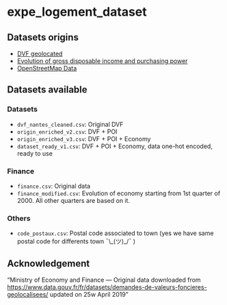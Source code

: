 # expe_logement_dataset

## Datasets origins

* [DVF geolocated](https://www.data.gouv.fr/fr/datasets/demandes-de-valeurs-foncieres-geolocalisees/)
* [Evolution of gross disposable income and purchasing power](https://www.insee.fr/fr/statistiques/2830166#graphique-figure1)
* [OpenStreetMap Data](https://download.geofabrik.de/europe/france/pays-de-la-loire.html)

## Datasets available

### Datasets

* `dvf_nantes_cleaned.csv`: Original DVF
* `origin_enriched_v2.csv`: DVF + POI
* `origin_enriched_v3.csv`: DVF + POI + Economy
* `dataset_ready_v1.csv`: DVF + POI + Economy, data one-hot encoded, ready to use

### Finance

* `finance.csv`: Original data
* `finance_modified.csv`: Evolution of economy starting from 1st quarter of 2000. All other quarters are based on it.

### Others

* `code_postaux.csv`: Postal code associated to town (yes we have same postal code for differents town ¯\\\_(ツ)\_/¯ )
  

## Acknowledgement

“Ministry of Economy and Finance — Original data downloaded from https://www.data.gouv.fr/fr/datasets/demandes-de-valeurs-foncieres-geolocalisees/ updated on 25w April 2019”